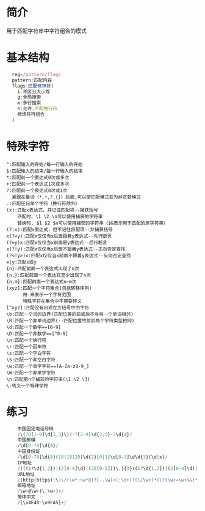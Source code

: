 # 简介

用于匹配字符串中字符组合的模式

# 基本结构

```javascript
  reg=/pattern/flags
  pattern:匹配内容
  flags:匹配修饰符(
    i:不区分大小写
    g:全局搜索
    m:多行搜索
    s:允许.匹配换行符
    修饰符可组合
  )
```

# 特殊字符

    ^:匹配输入的开始/每一行输入的开始
    $:匹配输入的结束/每一行输入的结束
    *:匹配前一个表达式0次或多次
    +:匹配前一个表达式1次或多次
    ?:匹配前一个表达式0次或1次
      紧跟在量词（*,+,?,{}）后面,可以使匹配模式变为非贪婪模式
    .:匹配任何单个字符（换行符除外）
    (x):匹配x表达式，并记住匹配项--捕获括号
        匹配时，\1 \2 \n可以使用捕获的字符串
        替换时, $1 $2 $n可以使用捕获的字符串（$&表示用于匹配的原字符串）
    (?:x):匹配x表达式，但不记住匹配项--非捕获括号
    x(?=y):匹配x仅仅当x后面跟着y表达式--先行断言
    (?=y)x:匹配x仅仅当x前面是y表达式--后行断言
    x(?!y):匹配x仅仅当x后面不跟着y表达式--正向否定查找
    (?<!y>)x:匹配x仅仅当x前面不跟着y表达式--反向否定查找
    x|y:匹配x或y
    {n}:匹配前面一个表达式出现了n次
    {n,}:匹配前面一个表达式至少出现了n次
    {n,m}:匹配前面一个表达式n~m次
    [xyz]:匹配一个字符集合(包括转移序列)
          用-来表示一个字符范围
          特殊字符在集合中不需要转义
    [^xyz]:匹配没有出现在方括号中的字符
    \b:匹配一个词的边界(匹配位置的前或后不与另一个单词相邻)
    \B:匹配一个非单词边界(--匹配位置的前后两个字符类型相同)
    \d:匹配一个数字==[0-9]
    \D:匹配一个非数字==[^0-9]
    \n:匹配一个换行符
    \r:匹配一个回车符
    \s:匹配一个空白字符
    \S:匹配一个非空白字符
    \w:匹配一个单字字符==[A-Za-z0-9_]
    \W:匹配一个非单字字符
    \n:匹配第n个捕获的字符串(\1 \2 \3)
    \:转义一个特殊字符

# 练习

```javascript
    中国固定电话号码
    /\(?0[1-9]\d{1,3}\)?-?[2-9]\d{2,3}-?\d{4}/
    中国邮编
    /\d[0-79]\d{4}/
    中国身份证
    /\d[0-79]\d{4}(18|19|20)\d{2}[0|1]\d[0-3]\d\d{3}(\d|x)/
    IP地址
    /(((1?\d{1,2})|(2[0-4]\d)|(25[0-5]))\.){3}((1?\d{1,2})|(2[0-4]\d)|(25[0-5]))/
    URL地址
    /(http|https):\/\/(\w*:\w*@)?[-.\w]+(:\d+)?(\/\w+)*(\?(\w+=\w+&&)*(\w+=\w+))?/
    邮箱地址
    /\w+@\w+(\.\w+)+/
    简体中文
    /[\u4E40-\u9FA5]+/

```
